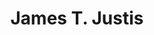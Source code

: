 ---
title: James T. Justis
redirect_from:
  - /James_Delisco_Beeks
  - /Delisco
  - /James_D._Beeks
  - /James_Beeks
layout: people
headshot: 
headshot_credit: 
headshot_alt: 
headshot_caption: 
Details:
  Website: 
  Facebook:
  Twitter: 
  Instagram: 
  LinkedIn: 
  IBDB: James T. Justis | james-t-justis-532383
  IMDb: James Delisco Beeks | nm1950470
---